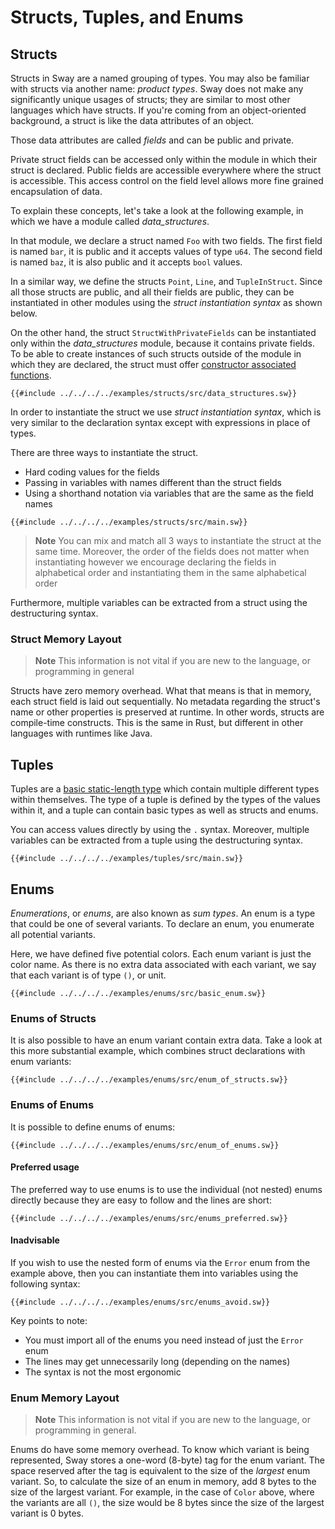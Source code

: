 # Structs, Tuples, and Enums

## Structs

<!-- This section should explain structs in Sway -->
<!-- structs:example:start -->
Structs in Sway are a named grouping of types. You may also be familiar with structs via another name: _product types_. Sway does not make any significantly unique usages of structs; they are similar to most other languages which have structs. If you're coming from an object-oriented background, a struct is like the data attributes of an object.

Those data attributes are called _fields_ and can be public and private.

Private struct fields can be accessed only within the module in which their struct is declared. Public fields are accessible everywhere where the struct is accessible. This access control on the field level allows more fine grained encapsulation of data.

<!-- structs:example:end -->

To explain these concepts, let's take a look at the following example, in which we have a module called _data_structures_.

In that module, we declare a struct named `Foo` with two fields. The first field is named `bar`, it is public and it accepts values of type `u64`. The second field is named `baz`, it is also public and it accepts `bool` values.

In a similar way, we define the structs `Point`, `Line`, and `TupleInStruct`. Since all those structs are public, and all their fields are public, they can be instantiated in other modules using the _struct instantiation syntax_ as shown below.

On the other hand, the struct `StructWithPrivateFields` can be instantiated only within the _data_structures_ module, because it contains private fields. To be able to create instances of such structs outside of the module in which they are declared, the struct must offer [constructor associated functions](methods_and_associated_functions.md#constructors).


```sway
{{#include ../../../../examples/structs/src/data_structures.sw}}
```

<!-- This section should explain how to instantiate a struct in Sway -->
<!-- new_struct:example:start -->
In order to instantiate the struct we use _struct instantiation syntax_, which is very similar to the declaration syntax except with expressions in place of types.

There are three ways to instantiate the struct.

- Hard coding values for the fields
- Passing in variables with names different than the struct fields
- Using a shorthand notation via variables that are the same as the field names
<!-- new_struct:example:end -->

```sway
{{#include ../../../../examples/structs/src/main.sw}}
```

> **Note**
> You can mix and match all 3 ways to instantiate the struct at the same time.
> Moreover, the order of the fields does not matter when instantiating however we encourage declaring the fields in alphabetical order and instantiating them in the same alphabetical order

Furthermore, multiple variables can be extracted from a struct using the destructuring syntax.

### Struct Memory Layout

> **Note**
> This information is not vital if you are new to the language, or programming in general

Structs have zero memory overhead. What that means is that in memory, each struct field is laid out sequentially. No metadata regarding the struct's name or other properties is preserved at runtime. In other words, structs are compile-time constructs. This is the same in Rust, but different in other languages with runtimes like Java.

## Tuples

<!-- This section should explain what tuples are and how to access tuple values -->
<!-- tuples:example:start -->
Tuples are a [basic static-length type](./built_in_types.md#tuple-types) which contain multiple different types within themselves. The type of a tuple is defined by the types of the values within it, and a tuple can contain basic types as well as structs and enums.

You can access values directly by using the `.` syntax. Moreover, multiple variables can be extracted from a tuple using the destructuring syntax.
<!-- tuples:example:end -->

```sway
{{#include ../../../../examples/tuples/src/main.sw}}
```

## Enums

<!-- This section should explain what enums are -->
<!-- enums:example:start -->
_Enumerations_, or _enums_, are also known as _sum types_. An enum is a type that could be one of several variants. To declare an enum, you enumerate all potential variants.
<!-- enums:example:end -->

Here, we have defined five potential colors. Each enum variant is just the color name. As there is no extra data associated with each variant, we say that each variant is of type `()`, or unit.

```sway
{{#include ../../../../examples/enums/src/basic_enum.sw}}
```

### Enums of Structs

It is also possible to have an enum variant contain extra data. Take a look at this more substantial example, which combines struct declarations with enum variants:

```sway
{{#include ../../../../examples/enums/src/enum_of_structs.sw}}
```

### Enums of Enums

It is possible to define enums of enums:

```sway
{{#include ../../../../examples/enums/src/enum_of_enums.sw}}
```

#### Preferred usage

The preferred way to use enums is to use the individual (not nested) enums directly because they are easy to follow and the lines are short:

```sway
{{#include ../../../../examples/enums/src/enums_preferred.sw}}
```

#### Inadvisable

If you wish to use the nested form of enums via the `Error` enum from the example above, then you can instantiate them into variables using the following syntax:

```sway
{{#include ../../../../examples/enums/src/enums_avoid.sw}}
```

Key points to note:

- You must import all of the enums you need instead of just the `Error` enum
- The lines may get unnecessarily long (depending on the names)
- The syntax is not the most ergonomic

### Enum Memory Layout

> **Note**
> This information is not vital if you are new to the language, or programming in general.

Enums do have some memory overhead. To know which variant is being represented, Sway stores a one-word (8-byte) tag for the enum variant. The space reserved after the tag is equivalent to the size of the _largest_ enum variant. So, to calculate the size of an enum in memory, add 8 bytes to the size of the largest variant. For example, in the case of `Color` above, where the variants are all `()`, the size would be 8 bytes since the size of the largest variant is 0 bytes.

